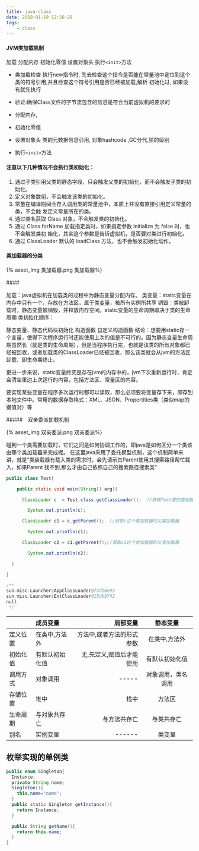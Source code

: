 ```yaml
---
title: java-class
date: 2018-01-19 12:56:29
tags:
    - class 
---
```


#### JVM类加载机制

加载 分配内存 初始化零值 设置对象头 执行`<init>`方法

- 类加载检查 执行new指令时, 先去检查这个指令是否能在常量池中定位到这个类的符号引用,并且检查这个符号引用是否已经被加载,解析 初始化过, 如果没有就先执行

- 验证:确保Class文件的字节流包含的信息是符合当前虚拟机的要求的
- 分配内存,
- 初始化零值　
- 设置对象头 类的元数据信息引用, 对象hashcode ,GC分代,锁的级别

- 执行`<init>`方法

#### 注意以下几种情况不会执行类初始化：

1. 通过子类引用父类的静态字段，只会触发父类的初始化，而不会触发子类的初始化。
2. 定义对象数组，不会触发该类的初始化。
3. 常量在编译期间会存入调用类的常量池中，本质上并没有直接引用定义常量的类，不会触
发定义常量所在的类。
4. 通过类名获取 Class 对象，不会触发类的初始化。
5. 通过 Class.forName 加载指定类时，如果指定参数 initialize 为 false 时，也不会触发类初
始化，其实这个参数是告诉虚拟机，是否要对类进行初始化。
6. 通过 ClassLoader 默认的 loadClass 方法，也不会触发初始化动作。

#### 类加载器的分类

{% asset_img 类加载器.png 类加载器%}

####　

加载：java虚拟机在加载类的过程中为静态变量分配内存。
类变量：static变量在内存中只有一个，存放在方法区，属于类变量，被所有实例所共享
销毁：类被卸载时，静态变量被销毁，并释放内存空间。static变量的生命周期取决于类的生命周期
类初始化顺序：

静态变量、静态代码块初始化
构造函数
自定义构造函数
结论：想要用static存一个变量，使得下次程序运行时还能使用上次的值是不可行的。因为静态变量生命周期虽然长（就是类的生命周期），但是当程序执行完，也就是该类的所有对象都已经被回收，或者加载类的ClassLoader已经被回收，那么该类就会从jvm的方法区卸载，即生命期终止。

更进一步来说，static变量终究是存在jvm的内存中的，jvm下次重新运行时，肯定会清空里边上次运行的内容，包括方法区、常量区的内容。

要实现某些变量在程序多次运行时都可以读取，那么必须要将变量存下来，即存到本地文件中。常用的数据存取格式：XML、JSON、Propertities类（类似map的键值对）等

#####　双亲委派加载机制

{% asset_img 双亲委派.png 双亲委派%}

碰到一个类需要加载时，它们之间是如何协调工作的，即java是如何区分一个类该由哪个类加载器来完成呢。 在这里java采用了委托模型机制，这个机制简单来讲，就是“类装载器有载入类的需求时，会先请示其Parent使用其搜索路径帮忙载入，如果Parent 找不到,那么才由自己依照自己的搜索路径搜索类”

```java
public class Test{

    public static void main(String[] arg){

      ClassLoader c  = Test.class.getClassLoader();  //获取Test类的类加载器

        System.out.println(c); 

      ClassLoader c1 = c.getParent();  //获取c这个类加载器的父类加载器

        System.out.println(c1);

      ClassLoader c2 = c1.getParent();//获取c1这个类加载器的父类加载器

        System.out.println(c2);

  }

}

/**
sun.misc.Launcher$AppClassLoader@73d16e93
sun.misc.Launcher$ExtClassLoader@15db9742
null
 */
```

|          | 成员变量       | 局部变量                  | 静态变量           |
| :------- | :------------- | ------------------------: | :----------------: |
| 定义位置 | 在类中,方法外  | 方法中,或者方法的形式参数 | 在类中,方法外      |
| 初始化值 | 有默认初始化值 | 无,先定义,赋值后才能使用  | 有默认初始化值     |
| 调用方式 | 对象调用       | -----                     | 对象调用，类名调用 |
| 存储位置 | 堆中           | 栈中                      | 方法区             |
| 生命周期 | 与对象共存亡   | 与方法共存亡              | 与类共存亡         |
| 别名     | 实例变量       | ------                    | 类变量             |

## 枚举实现的单例类

```java
public enum Singleton{
  Instance;
  private String name;
  Singleton(){
    this.name="name";
  }
  public static Singleton getInstance(){
    return Instance;
  }

  public String getName(){
    return this.name;
  }
}
```



